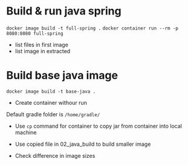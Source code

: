# Build & run java spring

`docker image build -t full-spring .`
`docker container run --rm -p 8080:8080 full-spring`

- list files in first image
- list image in extracted

# Build base java image

`docker image build -t base-java .`

- Create container withour run

Default gradle folder is `/home/gradle/`

- Use `cp` command for container to copy jar from container into local machine
- Use copied file in 02_java_build to build smaller image

- Check difference in image sizes